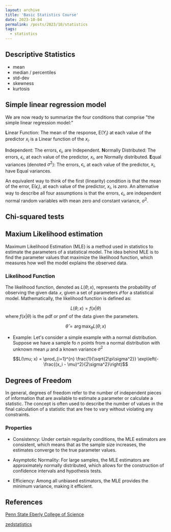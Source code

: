 ```yaml
---
layout: archive
title: 'Basic Statistics Course'
date: 2023-10-04
permalink: /posts/2023/10/statistics
tags:
  - statistics
---
```


## Descriptive Statistics
- mean
- median / percentiles
- std-dev
- skewness
- kurtosis

## Simple linear regression model
We are now ready to summarize the four conditions that comprise "the simple linear regression model:"

**L**inear Function: The mean of the response, $\mbox{E}(Y_i)$ at each value of the predictor $x_i$ is a Linear function of the $x_i$.

**I**ndependent: The errors, $\epsilon_{i}$, are Independent. 
**N**ormally Distributed: The errors, $\epsilon_{i}$, at each value of the predictor, $x_i$, are Normally distributed.
**E**qual variances (denoted $\sigma^{2}$): The errors, $\epsilon_{i}$, at each value of the predictor, $x_i$, have Equal variances.

An equivalent way to think of the first (linearity) condition is that the mean of the error, $\mbox{E}(\epsilon_i)$, at each value of the predictor, $x_i$, is *zero*. An alternative way to describe all four assumptions is that the errors, $\epsilon_{i}$, are independent normal random variables with mean zero and constant variance, $\sigma^{2}$.

## Chi-squared tests

## Maxium Likelihood estimation
Maximum Likelihood Estimation (MLE) is a method used in statistics to estimate the parameters of a statistical model. The idea behind MLE is to find the parameter values that maximize the likelihood function, which measures how well the model explains the observed data.

### Likelihood Function
The likelihood function, denoted as $L(\theta;x)$, represents the probability of observing the given data $𝑥$, given a set of parameters $𝜃$ for a statistical model. Mathematically, the likelihood function is defined as:

$$L(\theta;x) = f(x|\theta)$$
where $f(x|\theta)$ is the pdf or pmf of the data given the parameters.

$$\hat{\theta} = \arg\max_{\theta} L(\theta; x)$$

- Example:
Let's consider a simple example with a normal distribution. Suppose we have a sample fo $n$ points from a normal distribution with unknown mean $\mu$ and a known variance $\sigma^2$ 

$$L(\mu; x) = \prod_{i=1}^{n} \frac{1}{\sqrt{2\pi\sigma^2}} \exp\left(-\frac{(x_i - \mu)^2}{2\sigma^2}\right)$$

## Degrees of Freedom
In general, degrees of freedom refer to the number of independent pieces of information that are available to estimate a parameter or calculate a statistic. The concept is often used to describe the number of values in the final calculation of a statistic that are free to vary without violating any constraints.

### Properties
- Consistency: Under certain regularity conditions, the MLE estimators are consistent, which means that as the sample size increases, the estimates converge to the true parameter values.

- Asymptotic Normality: For large samples, the MLE estimators are approximately normally distributed, which allows for the construction of confidence intervals and hypothesis tests.

- Efficiency: Among all unbiased estimators, the MLE provides the minimum variance, making it efficient.

## References
[Penn State Eberly College of Science](https://online.stat.psu.edu/stat501/lesson/1/1.3)

[zedstatistics](https://www.youtube.com/watch?v=N20rl2llHno)